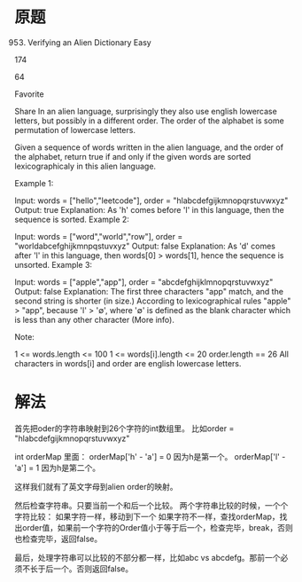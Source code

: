 # 原题

953. Verifying an Alien Dictionary
Easy

174

64

Favorite

Share
In an alien language, surprisingly they also use english lowercase letters, but possibly in a different order. The order of the alphabet is some permutation of lowercase letters.

Given a sequence of words written in the alien language, and the order of the alphabet, return true if and only if the given words are sorted lexicographicaly in this alien language.

 

Example 1:

Input: words = ["hello","leetcode"], order = "hlabcdefgijkmnopqrstuvwxyz"
Output: true
Explanation: As 'h' comes before 'l' in this language, then the sequence is sorted.
Example 2:

Input: words = ["word","world","row"], order = "worldabcefghijkmnpqstuvxyz"
Output: false
Explanation: As 'd' comes after 'l' in this language, then words[0] > words[1], hence the sequence is unsorted.
Example 3:

Input: words = ["apple","app"], order = "abcdefghijklmnopqrstuvwxyz"
Output: false
Explanation: The first three characters "app" match, and the second string is shorter (in size.) According to lexicographical rules "apple" > "app", because 'l' > '∅', where '∅' is defined as the blank character which is less than any other character (More info).
 

Note:

1 <= words.length <= 100
1 <= words[i].length <= 20
order.length == 26
All characters in words[i] and order are english lowercase letters.


# 解法
首先把oder的字符串映射到26个字符的int数组里。
比如order = "hlabcdefgijkmnopqrstuvwxyz"

int orderMap 里面：
orderMap['h' - 'a'] = 0 因为h是第一个。
orderMap['l' - 'a'] = 1 因为h是第二个。

这样我们就有了英文字母到alien order的映射。

然后检查字符串。只要当前一个和后一个比较。
两个字符串比较的时候，一个个字符比较：
如果字符一样，移动到下一个
如果字符不一样，查找orderMap，找出order值，如果前一个字符的Order值小于等于后一个，检查完毕，break，否则也检查完毕，返回false。

最后，处理字符串可以比较的不部分都一样，比如abc vs abcdefg。那前一个必须不长于后一个。否则返回false。
